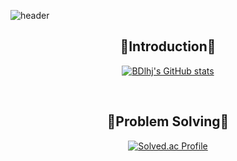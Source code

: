 <!--
**BDlhj/BDlhj** is a ✨ _special_ ✨ repository because its `README.md` (this file) appears on your GitHub profile.

Here are some ideas to get you started:

- 🔭 I’m currently working on ...
- 🌱 I’m currently learning ...
- 👯 I’m looking to collaborate on ...
- 🤔 I’m looking for help with ...
- 💬 Ask me about ...
- 📫 How to reach me: ...
- 😄 Pronouns: ...
- ⚡ Fun fact: ...
-->

![header](https://capsule-render.vercel.app/api?type=waving&color=33652e&height=300&section=header&text=Hello%20World!&fontSize=70&animation=twinkling)

<div align=center>

## 🙌Introduction🙌

[![BDlhj's GitHub stats](https://github-readme-stats.vercel.app/api?username=BDlhj&count_private=true&show_icons=true&theme=catppuccin_latte)](https://github.com/anuraghazra/github-readme-stats)

<br>

## 📝Problem Solving📝

[![Solved.ac Profile](https://mazassumnida.wtf/api/v2/generate_badge?boj=akk808)](https://solved.ac/akk808/)
